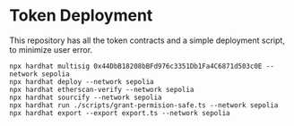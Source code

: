 # Token Deployment

This repository has all the token contracts and a simple deployment script, to minimize user error.

```shell
npx hardhat multisig 0x44DbB18208bBFd976c3351Db1Fa4C6871d503c0E --network sepolia
npx hardhat deploy --network sepolia
npx hardhat etherscan-verify --network sepolia
npx hardhat sourcify --network sepolia
npx hardhat run ./scripts/grant-permision-safe.ts --network sepolia
npx hardhat export --export export.ts --network sepolia
```
